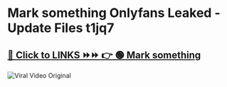 
 # Mark something Onlyfans Leaked - Update Files t1jq7

## <h2><a href="https://clipsfans.com/Mark_something&ref=git">🔗 Click to LINKS ⏩⏩ 👉 🟢 Mark something </a></h2>

<a href="https://clipsfans.com/Mark_something&ref=git" rel="nofollow" data-target="animated-image.originalLink"><img src="https://i.ibb.co.com/xMMVF88/686577567.gif" alt="Viral Video Original" style="max-width: 100%; display: inline-block;" data-target="animated-image.originalImage"></a>

